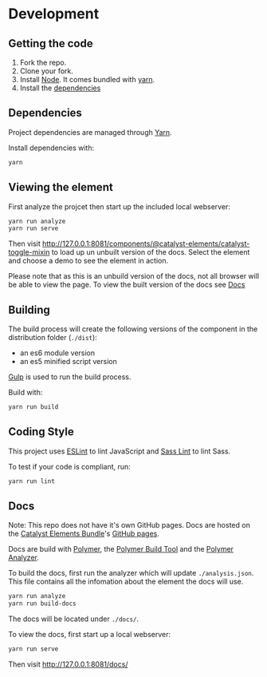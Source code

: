 # Development

## Getting the code

1. Fork the repo.
2. Clone your fork.
3. Install [Node](https://nodejs.org/en/download/). It comes bundled with [yarn](https://yarnpkg.com/).
4. Install the [dependencies](#dependencies)

## Dependencies

Project dependencies are managed through [Yarn](https://yarnpkg.com/lang/en/docs/install).

Install dependencies with:

```sh
yarn
```

## Viewing the element

First analyze the projcet then start up the included local webserver:

```sh
yarn run analyze
yarn run serve
```

Then visit http://127.0.0.1:8081/components/@catalyst-elements/catalyst-toggle-mixin to load up un unbuilt version of the docs.
Select the element and choose a demo to see the element in action.

Please note that as this is an unbuild version of the docs, not all browser will be able to view the page. To view the built version of the docs see [Docs](#docs)

## Building

The build process will create the following versions of the component in the distribution folder (`./dist`):

* an es6 module version
* an es5 minified script version

[Gulp](https://gulpjs.com) is used to run the build process.

Build with:

```sh
yarn run build
```

## Coding Style

This project uses [ESLint](http://eslint.org) to lint JavaScript and [Sass Lint](https://github.com/sasstools/sass-lint) to lint Sass.

To test if your code is compliant, run:

```sh
yarn run lint
```

## Docs

Note: This repo does not have it's own GitHub pages. Docs are hosted on the [Catalyst Elements Bundle](https://github.com/catalyst/CatalystElements)'s [GitHub pages](https://catalyst.github.io/CatalystElements).

Docs are build with [Polymer](https://www.polymer-project.org), the [Polymer Build Tool](https://github.com/Polymer/polymer-build) and the [Polymer Analyzer](https://github.com/Polymer/polymer-analyzer).

To build the docs, first run the analyzer which will update `./analysis.json`. This file contains all the infomation about the element the docs will use.

```sh
yarn run analyze
yarn run build-docs
```

The docs will be located under `./docs/`.

To view the docs, first start up a local webserver:

```sh
yarn run serve
```

Then visit http://127.0.0.1:8081/docs/
